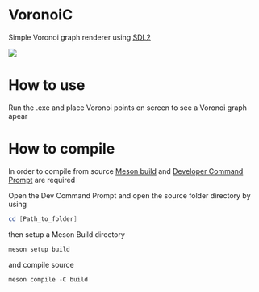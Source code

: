 # VoronoiC
Simple Voronoi graph renderer using [SDL2](https://www.libsdl.org/)

![](https://user-images.githubusercontent.com/31960595/189929905-039a72a8-69d5-4d3e-8595-907af8516c33.png)

# How to use
Run the .exe and place Voronoi points on screen to see a Voronoi graph apear

# How to compile
In order to compile from source [Meson build](https://mesonbuild.com/) and [Developer Command Prompt](https://docs.microsoft.com/en-us/visualstudio/ide/reference/command-prompt-powershell?view=vs-2022) are required

Open the Dev Command Prompt and open the source folder directory by using
```powershell
cd [Path_to_folder]
```

then setup a Meson Build directory
```powershell
meson setup build
```
and compile source
```powershell
meson compile -C build
```
